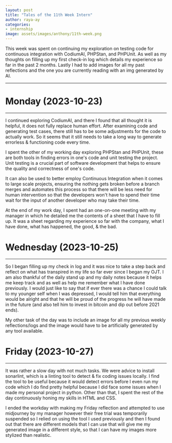 ```yaml
---
layout: post
title: "Tales of the 11th Week Intern"
author: raya-ay
categories: 
- internship
image: assets/images/anthony/11th-week.png
---
```


This week was spent on continuing my exploration on testing code for continuous integration with CodiumAI, PHPStan, and PHPUnit. As well as my thoughts on filling up my first check-in log which details my experience so far in the past 2 months. Lastly I had to add images for all my past reflections and the one you are currently reading with an img generated by AI.

---

# Monday (2023-10-23)
---

I continued exploring CodiumAI, and there I found that all thought it is helpful, it does not fully replace human effort. After examining code and generating test cases, there still has to be some adjustments for the code to actually work. So it seems that it still needs to take a long way to generate errorless & functioning code every time.

I spent the other of my working day exploring PHPStan and PHPUnit, these are both tools in finding errors in one's code and unit testing the project. Unit testing is a crucial part of software development that helps to ensure the quality and correctness of one's code.

It can also be used to better employ Continuous Integration when it comes to large scale projects, ensuring the nothing gets broken before a branch merges and automates this process so that there will be less need for human intervention so that the developers won't have to spend their time wait for the input of another developer who may take their time.

At the end of my work day, I spent had an one-on-one meeting with my manager in which he detailed me the contents of a sheet that I have to fill up. It was a sheet regarding my experience so far with the company, what I have done, what has happened, the good, & the bad. 


# Wednesday (2023-10-25)
---

So I began filling up my check in log and it was nice to take a step back and reflect on what has transpired in my life so far ever since I began my OJT. I am also thankful of the daily stand up and my daily notes because it helps me keep track and as well as help me remember what I have done previously. I would just like to say that if ever there was a chance I could talk to my younger self when I was depressed, I would tell him that everything would be alright and that he will be proud of the progress he will have made in the future (and also tell him to invest in bitcoin and dip out before 2021 ends).

My other task of the day was to include an image for all my previous weekly reflections/logs and the image would have to be artificially generated by any tool available.


# Friday (2023-10-27)
---

It was rather a slow day with not much tasks. We were advice to install sonarlint, which is a linting tool to detect & fix coding issues locally. I find the tool to be useful because it would detect errors before I even run my code which I do find pretty helpful because I did face some issues when I made my personal project in python. Other than that, I spent the rest of the day continuously honing my skills in HTML and CSS.

I ended the workday with making my Friday reflection and attempted to use midjourney by my manager however their free trial was temporarily suspended so I relied on using the tool I used previously and then I found out that there are different models that I can use that will give me my generated image in a different style, so that I can have my images more stylized than realistic.